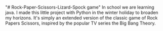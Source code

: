 "# Rock-Paper-Scissors-Lizard-Spock game" 
In school we are learning java. I made this little project with Python in the winter holiday to broaden my horizons. 
It's simply an extended version of the classic game of Rock Papers Scissors, inspired by the popular TV series the Big Bang Theory.
